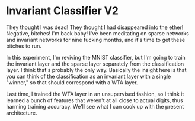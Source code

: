 # Invariant Classifier V2

They thought I was dead! They thought I had disappeared into the ether! Negative, bitches! I'm back baby! I've been meditating on sparse networks and invariant networks for nine fucking months, and it's time to get these bitches to run.

In this experiment, I'm reviving the MNIST classifier, but I'm going to train the invariant layer and the sparse layer separately from the classification layer.  I think that's probably the only way.  Basically the insight here is that you can think of the classification as an invariant layer with a single "winner," so that should correspond with a WTA layer.  

Last time, I trained the WTA layer in an unsupervised fashion, so I think it learned a bunch of features that weren't at all close to actual digits, thus harming training accuracy. We'll see what I can cook up with the present architecture.